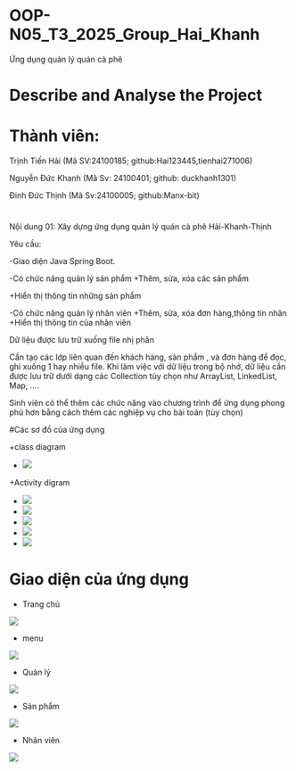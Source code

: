 # OOP-N05_T3_2025_Group_Hai_Khanh

Ứng dụng quản lý quán cà phê

# Describe and Analyse the Project 

# Thành viên:

Trịnh Tiến Hải (Mã SV:24100185; github:Hai123445,tienhai271006)

Nguyễn Đức Khanh (Mã Sv: 24100401; github: duckhanh1301)

Đinh Đức Thịnh (Mã Sv:24100005; github:Manx-bit)

#
Nội dung 01: Xây dựng ứng dụng quản lý quán cà phê Hải-Khanh-Thịnh

Yêu cầu:

-Giao diện Java Spring Boot.

-Có chức năng quản lý sản phẩm
+Thêm, sửa, xóa các sản phẩm 

+Hiển thị thông tin những sản phẩm

-Có chức năng quản lý nhân viên
+Thêm, sửa, xóa đơn hàng,thông tin nhân 
+Hiển thị thông tin của nhân viên

Dữ liệu được lưu trữ xuống file nhị phân

Cần tạo các lớp liên quan đến khách hàng, sản phẩm , và đơn hàng để đọc, ghi xuống 1 hay nhiều file.
Khi làm việc với dữ liệu trong bộ nhớ, dữ liệu cần được lưu trữ dưới dạng các Collection tùy chọn như ArrayList, LinkedList, Map, ....

Sinh viên có thể thêm các chức năng vào chương trình để ứng dụng phong phú hơn bằng cách thêm các nghiệp vụ cho bài toán (tùy chọn)


#Các sơ đồ của ứng dụng

+class diagram

- <img src="images/Class.png">

+Activity digram

- <img src="images/GiaoDich.png">

- <img src="images/NhanVien.png">

- <img src="images/sanpham.png">

- <img src="images/themgiaodich.png">

- <img src="images/menu.png">

# Giao diện của ứng dụng
- Trang chủ
<img src="images/giaodien1.png">

- menu

<img src="images/giaodien2.png">

- Quản lý

<img src="images/giaodien4.png">

- Sản phẩm

<img src="images/giaodien3.png">

- Nhân viên

<img src="images/giaodien5.png">




